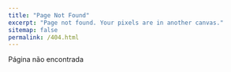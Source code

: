 ```yaml
---
title: "Page Not Found"
excerpt: "Page not found. Your pixels are in another canvas."
sitemap: false
permalink: /404.html
---
```


Página não encontrada

<script>
  var GOOG_FIXURL_LANG = 'en';
  var GOOG_FIXURL_SITE = '{{ site.url }}'
</script>
<script src="https://linkhelp.clients.google.com/tbproxy/lh/wm/fixurl.js">
</script>
